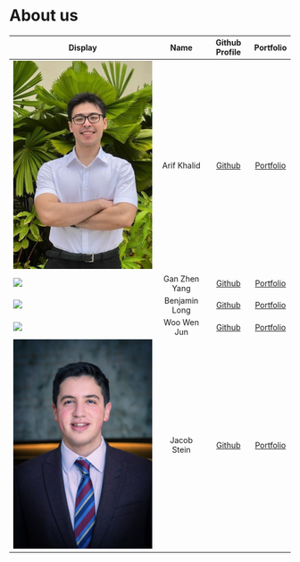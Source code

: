 # About us

| Display                                             |     Name      |              Github Profile               |               Portfolio                |
| --------------------------------------------------- | :-----------: | :---------------------------------------: | :------------------------------------: |
| ![](images/Arif-Photo.jpg)                          |  Arif Khalid  | [Github](https://github.com/arif-khalid)  |    [Portfolio](team/arif-khalid.md)    |
| ![](https://via.placeholder.com/100.png?text=Photo) | Gan Zhen Yang |       [Github](https://github.com/)       |   [Portfolio](docs/team/johndoe.md)    |
| ![](https://via.placeholder.com/100.png?text=Photo) | Benjamin Long |       [Github](https://github.com/)       |   [Portfolio](docs/team/johndoe.md)    |
| ![](https://via.placeholder.com/100.png?text=Photo) |  Woo Wen Jun  |       [Github](https://github.com/)       |   [Portfolio](docs/team/johndoe.md)    |
| ![](images/Jacob-Stein.jpg)                         |  Jacob Stein  | [Github](https://github.com/jacob-stein1) | [Portfolio](docs/team/jacob-stein1.md) |
